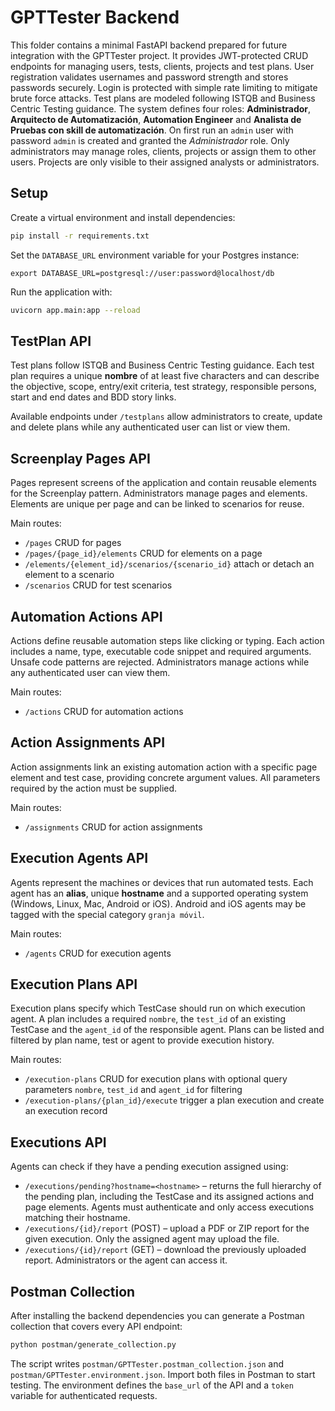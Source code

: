 # GPTTester Backend

This folder contains a minimal FastAPI backend prepared for future integration with the GPTTester project. It provides JWT-protected CRUD endpoints for managing users, tests, clients, projects and test plans. User registration validates usernames and password strength and stores passwords securely. Login is protected with simple rate limiting to mitigate brute force attacks. Test plans are modeled following ISTQB and Business Centric Testing guidance.
The system defines four roles: **Administrador**, **Arquitecto de Automatización**, **Automation Engineer** and **Analista de Pruebas con skill de automatización**. On first run an `admin` user with password `admin` is created and granted the *Administrador* role. Only administrators may manage roles, clients, projects or assign them to other users. Projects are only visible to their assigned analysts or administrators.

## Setup

Create a virtual environment and install dependencies:

```bash
pip install -r requirements.txt
```

Set the `DATABASE_URL` environment variable for your Postgres instance:

```
export DATABASE_URL=postgresql://user:password@localhost/db
```

Run the application with:

```bash
uvicorn app.main:app --reload
```

## TestPlan API

Test plans follow ISTQB and Business Centric Testing guidance. Each test plan
requires a unique **nombre** of at least five characters and can describe the
objective, scope, entry/exit criteria, test strategy, responsible persons, start
and end dates and BDD story links.

Available endpoints under `/testplans` allow administrators to create, update and
delete plans while any authenticated user can list or view them.

## Screenplay Pages API

Pages represent screens of the application and contain reusable elements for the
Screenplay pattern. Administrators manage pages and elements. Elements are unique
per page and can be linked to scenarios for reuse.

Main routes:

- `/pages` CRUD for pages
- `/pages/{page_id}/elements` CRUD for elements on a page
- `/elements/{element_id}/scenarios/{scenario_id}` attach or detach an element
  to a scenario
- `/scenarios` CRUD for test scenarios

## Automation Actions API

Actions define reusable automation steps like clicking or typing. Each action
includes a name, type, executable code snippet and required arguments. Unsafe
code patterns are rejected. Administrators manage actions while any
authenticated user can view them.

Main routes:
- `/actions` CRUD for automation actions

## Action Assignments API

Action assignments link an existing automation action with a specific page element and test case, providing concrete argument values. All parameters required by the action must be supplied.

Main routes:
- `/assignments` CRUD for action assignments

## Execution Agents API

Agents represent the machines or devices that run automated tests. Each agent
has an **alias**, unique **hostname** and a supported operating system
(Windows, Linux, Mac, Android or iOS). Android and iOS agents may be tagged with
the special category `granja móvil`.

Main routes:
- `/agents` CRUD for execution agents

## Execution Plans API

Execution plans specify which TestCase should run on which execution agent. A plan includes a required `nombre`, the `test_id` of an existing TestCase and the `agent_id` of the responsible agent. Plans can be listed and filtered by plan name, test or agent to provide execution history.

Main routes:
- `/execution-plans` CRUD for execution plans with optional query parameters `nombre`, `test_id` and `agent_id` for filtering
- `/execution-plans/{plan_id}/execute` trigger a plan execution and create an execution record

## Executions API

Agents can check if they have a pending execution assigned using:

- `/executions/pending?hostname=<hostname>` – returns the full hierarchy of the pending plan, including the TestCase and its assigned actions and page elements. Agents must authenticate and only access executions matching their hostname.
- `/executions/{id}/report` (POST) – upload a PDF or ZIP report for the given execution. Only the assigned agent may upload the file.
- `/executions/{id}/report` (GET) – download the previously uploaded report. Administrators or the agent can access it.

## Postman Collection

After installing the backend dependencies you can generate a Postman
collection that covers every API endpoint:

```bash
python postman/generate_collection.py
```

The script writes `postman/GPTTester.postman_collection.json` and
`postman/GPTTester.environment.json`. Import both files in Postman to start
testing. The environment defines the `base_url` of the API and a `token`
variable for authenticated requests.
